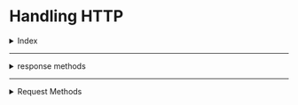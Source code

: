 # Handling HTTP

<details>
<summary>Index</summary>

## Index
* Response Methods
* Request Methods
</details>

---

<details>
<summary>response methods</summary>

## response methods
* send
* sendStatus
* sendFile

```js
// 01 send -> send some data -> response.send(data);
app.get("/data", (request, response) => {
    const data = {
        name: "Ande Praveen",
        age: 28
    }
   response.send(data);
})

// 02 sendStatus -> send status code -> response.status(code);
app.get("/status", (request, response) => {
    response.sendStatus(200);
})

// 03 sendFile -> sending a File -> response.sendFile(PATH, {root: __dirname });
app.get("/file", (request, response) => {
    response.sendFile("./Assets/page.html", {root: __dirname })
})
```

</details>


---

<details>
<summary>Request Methods</summary>

## Request Methods
* Dynamic Parameter
* Query Parameter

</details>


